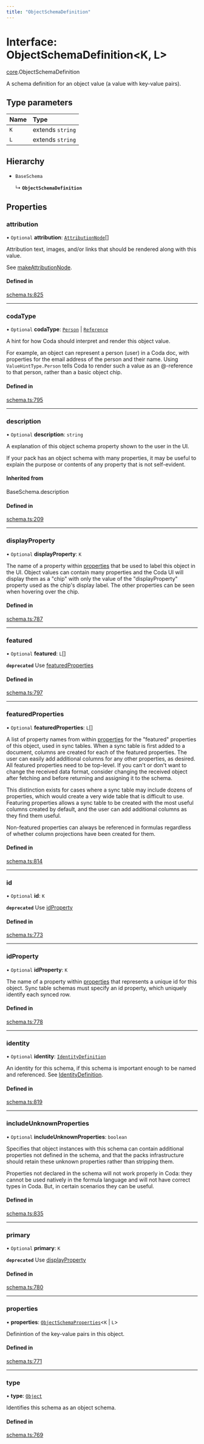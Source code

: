 ```yaml
---
title: "ObjectSchemaDefinition"
---
```

# Interface: ObjectSchemaDefinition<K, L\>

[core](../modules/core.md).ObjectSchemaDefinition

A schema definition for an object value (a value with key-value pairs).

## Type parameters

| Name | Type |
| :------ | :------ |
| `K` | extends `string` |
| `L` | extends `string` |

## Hierarchy

- `BaseSchema`

  ↳ **`ObjectSchemaDefinition`**

## Properties

### attribution

• `Optional` **attribution**: [`AttributionNode`](../types/core.AttributionNode.md)[]

Attribution text, images, and/or links that should be rendered along with this value.

See [makeAttributionNode](../functions/core.makeAttributionNode.md).

#### Defined in

[schema.ts:825](https://github.com/coda/packs-sdk/blob/main/schema.ts#L825)

___

### codaType

• `Optional` **codaType**: [`Person`](../enums/core.ValueHintType.md#person) \| [`Reference`](../enums/core.ValueHintType.md#reference)

A hint for how Coda should interpret and render this object value.

For example, an object can represent a person (user) in a Coda doc, with properties for the
email address of the person and their name. Using `ValueHintType.Person` tells Coda to
render such a value as an @-reference to that person, rather than a basic object chip.

#### Defined in

[schema.ts:795](https://github.com/coda/packs-sdk/blob/main/schema.ts#L795)

___

### description

• `Optional` **description**: `string`

A explanation of this object schema property shown to the user in the UI.

If your pack has an object schema with many properties, it may be useful to
explain the purpose or contents of any property that is not self-evident.

#### Inherited from

BaseSchema.description

#### Defined in

[schema.ts:209](https://github.com/coda/packs-sdk/blob/main/schema.ts#L209)

___

### displayProperty

• `Optional` **displayProperty**: `K`

The name of a property within [properties](core.ObjectSchemaDefinition.md#properties) that be used to label this object in the UI.
Object values can contain many properties and the Coda UI will display them as a "chip"
with only the value of the "displayProperty" property used as the chip's display label.
The other properties can be seen when hovering over the chip.

#### Defined in

[schema.ts:787](https://github.com/coda/packs-sdk/blob/main/schema.ts#L787)

___

### featured

• `Optional` **featured**: `L`[]

**`deprecated`** Use [featuredProperties](core.ObjectSchemaDefinition.md#featuredproperties)

#### Defined in

[schema.ts:797](https://github.com/coda/packs-sdk/blob/main/schema.ts#L797)

___

### featuredProperties

• `Optional` **featuredProperties**: `L`[]

A list of property names from within [properties](core.ObjectSchemaDefinition.md#properties) for the "featured" properties
of this object, used in sync tables. When a sync table is first added to a document,
columns are created for each of the featured properties. The user can easily add additional
columns for any other properties, as desired. All featured properties need to be top-level.
If you can't or don't want to change the received data format, consider changing the
received object after fetching and before returning and assigning it to the schema.

This distinction exists for cases where a sync table may include dozens of properties,
which would create a very wide table that is difficult to use. Featuring properties
allows a sync table to be created with the most useful columns created by default,
and the user can add additional columns as they find them useful.

Non-featured properties can always be referenced in formulas regardless of whether column
projections have been created for them.

#### Defined in

[schema.ts:814](https://github.com/coda/packs-sdk/blob/main/schema.ts#L814)

___

### id

• `Optional` **id**: `K`

**`deprecated`** Use [idProperty](core.ObjectSchemaDefinition.md#idproperty)

#### Defined in

[schema.ts:773](https://github.com/coda/packs-sdk/blob/main/schema.ts#L773)

___

### idProperty

• `Optional` **idProperty**: `K`

The name of a property within [properties](core.ObjectSchemaDefinition.md#properties) that represents a unique id for this object.
Sync table schemas must specify an id property, which uniquely identify each synced row.

#### Defined in

[schema.ts:778](https://github.com/coda/packs-sdk/blob/main/schema.ts#L778)

___

### identity

• `Optional` **identity**: [`IdentityDefinition`](core.IdentityDefinition.md)

An identity for this schema, if this schema is important enough to be named and referenced.
See [IdentityDefinition](core.IdentityDefinition.md).

#### Defined in

[schema.ts:819](https://github.com/coda/packs-sdk/blob/main/schema.ts#L819)

___

### includeUnknownProperties

• `Optional` **includeUnknownProperties**: `boolean`

Specifies that object instances with this schema can contain additional properties not defined
in the schema, and that the packs infrastructure should retain these unknown properties
rather than stripping them.

Properties not declared in the schema will not work properly in Coda: they cannot be
used natively in the formula language and will not have correct types in Coda. But, in certain
scenarios they can be useful.

#### Defined in

[schema.ts:835](https://github.com/coda/packs-sdk/blob/main/schema.ts#L835)

___

### primary

• `Optional` **primary**: `K`

**`deprecated`** Use [displayProperty](core.ObjectSchemaDefinition.md#displayproperty)

#### Defined in

[schema.ts:780](https://github.com/coda/packs-sdk/blob/main/schema.ts#L780)

___

### properties

• **properties**: [`ObjectSchemaProperties`](../types/core.ObjectSchemaProperties.md)<`K` \| `L`\>

Definintion of the key-value pairs in this object.

#### Defined in

[schema.ts:771](https://github.com/coda/packs-sdk/blob/main/schema.ts#L771)

___

### type

• **type**: [`Object`](../enums/core.ValueType.md#object)

Identifies this schema as an object schema.

#### Defined in

[schema.ts:769](https://github.com/coda/packs-sdk/blob/main/schema.ts#L769)

